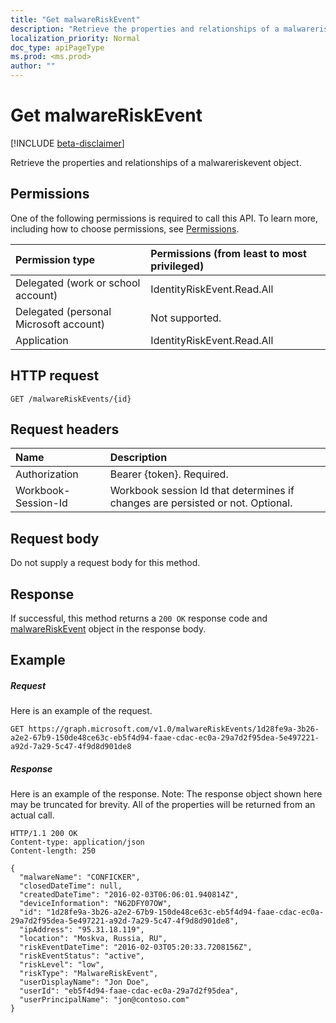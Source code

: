 ```yaml
---
title: "Get malwareRiskEvent"
description: "Retrieve the properties and relationships of a malwareriskevent object."
localization_priority: Normal
doc_type: apiPageType
ms.prod: <ms.prod>
author: ""
---
```


# Get malwareRiskEvent

[!INCLUDE [beta-disclaimer](../../includes/beta-disclaimer.md)]

Retrieve the properties and relationships of a malwareriskevent object.
## Permissions
One of the following permissions is required to call this API. To learn more, including how to choose permissions, see [Permissions](/graph/permissions-reference).

|Permission type      | Permissions (from least to most privileged)              |
|:--------------------|:---------------------------------------------------------|
|Delegated (work or school account) | IdentityRiskEvent.Read.All    |
|Delegated (personal Microsoft account) | Not supported.    |
|Application | IdentityRiskEvent.Read.All |

## HTTP request
<!-- { "blockType": "ignored" } -->
```http
GET /malwareRiskEvents/{id}
```

## Request headers
| Name      |Description|
|:----------|:----------|
| Authorization  | Bearer {token}. Required. |
| Workbook-Session-Id  | Workbook session Id that determines if changes are persisted or not. Optional.|

## Request body
Do not supply a request body for this method.

## Response

If successful, this method returns a `200 OK` response code and [malwareRiskEvent](../resources/malwareriskevent.md) object in the response body.
## Example
##### Request
Here is an example of the request.
<!-- {
  "blockType": "request",
  "name": "get_malwareriskevent"
}-->
```http
GET https://graph.microsoft.com/v1.0/malwareRiskEvents/1d28fe9a-3b26-a2e2-67b9-150de48ce63c-eb5f4d94-faae-cdac-ec0a-29a7d2f95dea-5e497221-a92d-7a29-5c47-4f9d8d901de8
```
##### Response
Here is an example of the response. Note: The response object shown here may be truncated for brevity. All of the properties will be returned from an actual call.
<!-- {
  "blockType": "response",
  "truncated": true,
  "@odata.type": "microsoft.graph.malwareRiskEvent"
} -->
```http
HTTP/1.1 200 OK
Content-type: application/json
Content-length: 250

{
  "malwareName": "CONFICKER",
  "closedDateTime": null,
  "createdDateTime": "2016-02-03T06:06:01.940814Z",
  "deviceInformation": "N62DFY07OW",
  "id": "1d28fe9a-3b26-a2e2-67b9-150de48ce63c-eb5f4d94-faae-cdac-ec0a-29a7d2f95dea-5e497221-a92d-7a29-5c47-4f9d8d901de8",
  "ipAddress": "95.31.18.119",
  "location": "Moskva, Russia, RU",
  "riskEventDateTime": "2016-02-03T05:20:33.7208156Z",
  "riskEventStatus": "active",
  "riskLevel": "low",
  "riskType": "MalwareRiskEvent",
  "userDisplayName": "Jon Doe",
  "userId": "eb5f4d94-faae-cdac-ec0a-29a7d2f95dea",
  "userPrincipalName": "jon@contoso.com"
}  
```

<!-- uuid: 8fcb5dbc-d5aa-4681-8e31-b001d5168d79
2015-10-25 14:57:30 UTC -->
<!--
{
  "type": "#page.annotation",
  "description": "Get malwareRiskEvent",
  "keywords": "",
  "section": "documentation",
  "tocPath": "",
  "suppressions": []
}
-->
